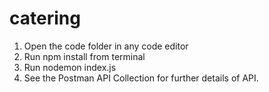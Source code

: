 # catering

1) Open the code folder in any code editor
2) Run npm install from terminal
3) Run nodemon index.js
4) See the Postman API Collection for further details of API.
